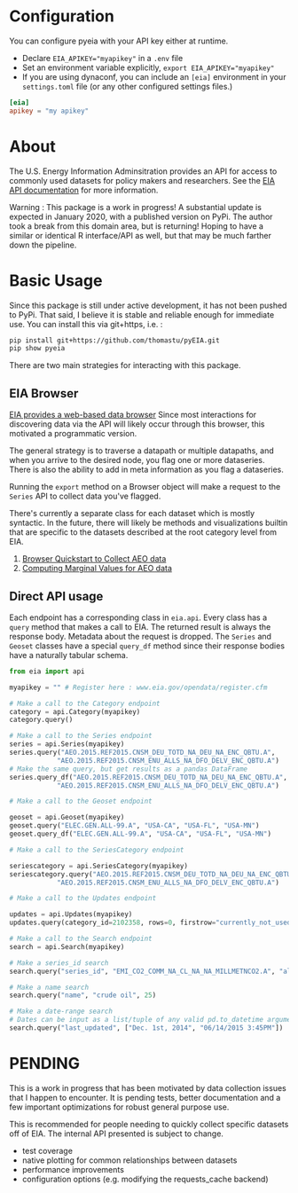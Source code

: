 # Configuration

You can configure pyeia with your API key either at runtime.

- Declare `EIA_APIKEY="myapikey"` in a `.env` file
- Set an environment variable explicitly, `export EIA_APIKEY="myapikey"`
- If you are using dynaconf, you can include an `[eia]` environment in your `settings.toml` file (or any other configured settings files.)

```toml
[eia]
apikey = "my apikey"
```

# About

The U.S. Energy Information Adminsitration provides an API for access to commonly used datasets for policy makers
and researchers. See the [EIA API documentation](http://www.eia.gov/opendata/commands.cfm) for more information.

Warning : This package is a work in progress!  A substantial update is expected in January 2020, with a published version on PyPi.  The author took a break from this domain area, but is returning!  Hoping to have a similar or identical R interface/API as well, but that may be much farther down the pipeline.

# Basic Usage

Since this package is still under active development, it has not been pushed to PyPi. That said, I believe it is
stable and reliable enough for immediate use.  You can install this via git+https, i.e. :

```bash
pip install git+https://github.com/thomastu/pyEIA.git
pip show pyeia
```

There are two main strategies for interacting with this package.

## EIA Browser

[EIA provides a web-based data browser](http://www.eia.gov/opendata/qb.cfm)
Since most interactions for discovering data via the API will likely occur
through this browser, this motivated a programmatic version.

The general strategy is to traverse a datapath or multiple datapaths, and
when you arrive to the desired node, you flag one or more dataseries.  
There is also the ability to add in meta information as you flag a dataseries.

Running the `export` method on a Browser object will make a request to the
`Series` API to collect data you've flagged.

There's currently a separate class for each dataset which is mostly syntactic.
In the future, there will likely be methods and visualizations builtin that are
specific to the datasets described at the root category level from EIA.

1. [Browser Quickstart to Collect AEO data](examples/aeo_quickstart.py)
2. [Computing Marginal Values for AEO data](examples/aeo_marginal_values.py)

## Direct API usage

Each endpoint has a corresponding class in `eia.api`.  Every class has a `query` method that makes a call to EIA.
The returned result is always the response body.  Metadata about the request is dropped.  The `Series` and `Geoset`
classes have a special `query_df` method since their response bodies have a naturally tabular schema.


```python
from eia import api

myapikey = "" # Register here : www.eia.gov/opendata/register.cfm

# Make a call to the Category endpoint
category = api.Category(myapikey)
category.query()

# Make a call to the Series endpoint
series = api.Series(myapikey)
series.query("AEO.2015.REF2015.CNSM_DEU_TOTD_NA_DEU_NA_ENC_QBTU.A",
            "AEO.2015.REF2015.CNSM_ENU_ALLS_NA_DFO_DELV_ENC_QBTU.A")
# Make the same query, but get results as a pandas DataFrame
series.query_df("AEO.2015.REF2015.CNSM_DEU_TOTD_NA_DEU_NA_ENC_QBTU.A",
            "AEO.2015.REF2015.CNSM_ENU_ALLS_NA_DFO_DELV_ENC_QBTU.A")

# Make a call to the Geoset endpoint

geoset = api.Geoset(myapikey)
geoset.query("ELEC.GEN.ALL-99.A", "USA-CA", "USA-FL", "USA-MN")
geoset.query_df("ELEC.GEN.ALL-99.A", "USA-CA", "USA-FL", "USA-MN")

# Make a call to the SeriesCategory endpoint

seriescategory = api.SeriesCategory(myapikey)
seriescategory.query("AEO.2015.REF2015.CNSM_DEU_TOTD_NA_DEU_NA_ENC_QBTU.A",
            "AEO.2015.REF2015.CNSM_ENU_ALLS_NA_DFO_DELV_ENC_QBTU.A")

# Make a call to the Updates endpoint

updates = api.Updates(myapikey)
updates.query(category_id=2102358, rows=0, firstrow="currently_not_used", deep=False)

# Make a call to the Search endpoint
search = api.Search(myapikey)

# Make a series_id search
search.query("series_id", "EMI_CO2_COMM_NA_CL_NA_NA_MILLMETNCO2.A", "all")

# Make a name search
search.query("name", "crude oil", 25)

# Make a date-range search
# Dates can be input as a list/tuple of any valid pd.to_datetime argument
search.query("last_updated", ["Dec. 1st, 2014", "06/14/2015 3:45PM"])
```

# PENDING

This is a work in progress that has been motivated by data collection issues
that I happen to encounter.  It is pending tests, better documentation and a few
important optimizations for robust general purpose use.

This is recommended for people needing to quickly collect specific datasets off
of EIA.  The internal API presented is subject to change.  

- test coverage
- native plotting for common relationships between datasets
- performance improvements
- configuration options (e.g. modifying the requests_cache backend)
